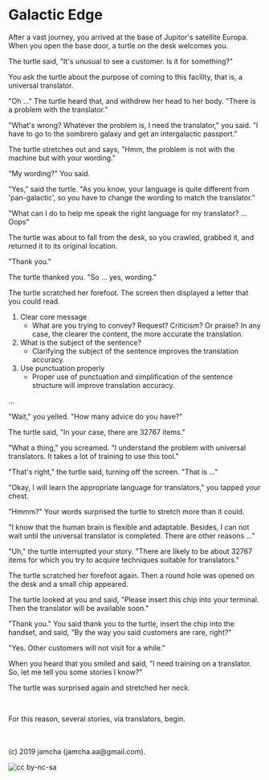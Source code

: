 

# Galactic Edge

After a vast journey, you arrived at the base of Jupitor's satellite Europa. When you open the base door, a turtle on the desk welcomes you.

The turtle said, "It's unusual to see a customer. Is it for something?"

You ask the turtle about the purpose of coming to this facility, that is, a universal translator.

"Oh ..." The turtle heard that, and withdrew her head to her body. "There is a problem with the translator."

"What's wrong? Whatever the problem is, I need the translator," you said. "I have to go to the sombrero galaxy and get an intergalactic passport."

The turtle stretches out and says, "Hmm, the problem is not with the machine but with your wording."

"My wording?" You said.

"Yes," said the turtle. "As you know, your language is quite different from 'pan-galactic', so you have to change the wording to match the translator."

"What can I do to help me speak the right language for my translator? ... Oops"

The turtle was about to fall from the desk, so you crawled, grabbed it, and returned it to its original location.

"Thank you."

The turtle thanked you. "So ... yes, wording."

The turtle scratched her forefoot. The screen then displayed a letter that you could read.

1.  Clear core message
    -   What are you trying to convey? Request? Criticism? Or praise? In any case, the clearer the content, the more accurate the translation.
2.  What is the subject of the sentence?
    -   Clarifying the subject of the sentence improves the translation accuracy.
3.  Use punctuation properly
    -   Proper use of punctuation and simplification of the sentence structure will improve translation accuracy.

...

"Wait," you yelled. "How many advice do you have?"

The turtle said, "In your case, there are 32767 items."

"What a thing," you screamed. "I understand the problem with universal translators. It takes a lot of training to use this tool."

"That's right," the turtle said, turning off the screen. "That is ..."

"Okay, I will learn the appropriate language for translators," you tapped your chest.

"Hmmm?" Your words surprised the turtle to stretch more than it could.

"I know that the human brain is flexible and adaptable. Besides, I can not wait until the universal translator is completed. There are other reasons ..."

"Uh," the turtle interrupted your story. "There are likely to be about 32767 items for which you try to acquire techniques suitable for translators."

The turtle scratched her forefoot again. Then a round hole was opened on the desk and a small chip appeared.

The turtle looked at you and said, "Please insert this chip into your terminal. Then the translator will be available soon."

"Thank you." You said thank you to the turtle, insert the chip into the handset, and said, "By the way you said customers are rare, right?"

"Yes. Other customers will not visit for a while."

When you heard that you smiled and said, "I need training on a translator. So, let me tell you some stories I know?"

The turtle was surprised again and stretched her neck.

<br>

For this reason, several stories, via translators, begin.

<br>
<br>
(c) 2019 jamcha (jamcha.aa@gmail.com).

![cc by-nc-sa](https://i.creativecommons.org/l/by-nc-sa/4.0/88x31.png)

